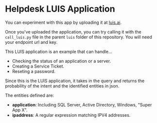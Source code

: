 # Helpdesk LUIS Application

You can experiment with this app by uploading it at [luis.ai](https://www.luis.ai).

Once you've uploaded the application, you can try calling it with the `call_luis.py` file in the parent `luis` folder of this repository.  You will need your endpoint url and key.

This LUIS application is an example that can handle...

* Checking the status of an application or a server.
* Creating a Service Ticket.
* Reseting a password.

Since this is the LUIS application, it takes in the query and returns the probability of the intent and the identified entities in json.

The entities defined are:

* **application**: Including SQL Server, Active Directory, Windows, "Super App X".
* **ipaddress**: A regular expression matching IPV4 addresses.




